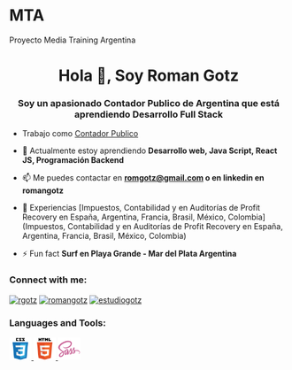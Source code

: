 # MTA
Proyecto Media Training Argentina
<h1 align="center">Hola 👋, Soy Roman Gotz</h1>
<h3 align="center">Soy un apasionado Contador Publico de Argentina que está aprendiendo Desarrollo Full Stack</h3>

- Trabajo como [Contador Publico](https://www.facebook.com/estudiogotz/)

- 🌱 Actualmente estoy aprendiendo **Desarrollo web, Java Script, React JS, Programación Backend**

- 📫 Me puedes contactar en **romgotz@gmail.com o en linkedin en romangotz**

- 📄 Experiencias [Impuestos, Contabilidad y en Auditorías de Profit Recovery en España, Argentina, Francia, Brasil, México, Colombia](Impuestos, Contabilidad y en Auditorías de Profit Recovery en España, Argentina, Francia, Brasil, México, Colombia)

- ⚡ Fun fact **Surf en Playa Grande - Mar del Plata Argentina**

<h3 align="left">Connect with me:</h3>
<p align="left">
<a href="https://twitter.com/rgotz" target="blank"><img align="center" src="https://raw.githubusercontent.com/rahuldkjain/github-profile-readme-generator/master/src/images/icons/Social/twitter.svg" alt="rgotz" height="30" width="40" /></a>
<a href="https://linkedin.com/in/romangotz" target="blank"><img align="center" src="https://raw.githubusercontent.com/rahuldkjain/github-profile-readme-generator/master/src/images/icons/Social/linked-in-alt.svg" alt="romangotz" height="30" width="40" /></a>
<a href="https://fb.com/estudiogotz" target="blank"><img align="center" src="https://raw.githubusercontent.com/rahuldkjain/github-profile-readme-generator/master/src/images/icons/Social/facebook.svg" alt="estudiogotz" height="30" width="40" /></a>
</p>

<h3 align="left">Languages and Tools:</h3>
<p align="left"> <a href="https://www.w3schools.com/css/" target="_blank" rel="noreferrer"> <img src="https://raw.githubusercontent.com/devicons/devicon/master/icons/css3/css3-original-wordmark.svg" alt="css3" width="40" height="40"/> </a> <a href="https://www.w3.org/html/" target="_blank" rel="noreferrer"> <img src="https://raw.githubusercontent.com/devicons/devicon/master/icons/html5/html5-original-wordmark.svg" alt="html5" width="40" height="40"/> </a> <a href="https://sass-lang.com" target="_blank" rel="noreferrer"> <img src="https://raw.githubusercontent.com/devicons/devicon/master/icons/sass/sass-original.svg" alt="sass" width="40" height="40"/> </a> </p>
